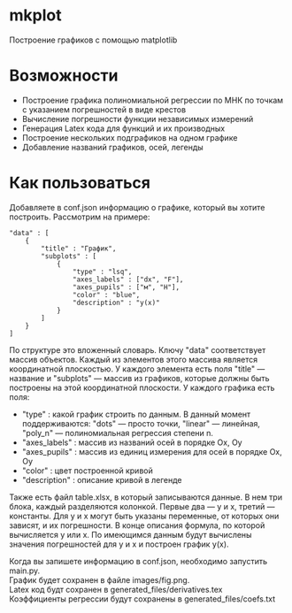 # mkplot
Построение графиков с помощью matplotlib

# Возможности
- Построение графика полиномиальной регрессии по МНК по точкам с указанием погрешностей в виде крестов
- Вычисление погрешности функции независимых измерений
- Генерация Latex кода для функций и их производных
- Построение нескольких подграфиков на одном графике
- Добавление названий графиков, осей, легенды

# Как пользоваться
Добавляете в conf.json информацию о графике, который вы хотите построить. Рассмотрим на примере:

    "data" : [
        {
            "title" : "График",
            "subplots" : [
                {
                    "type" : "lsq",
                    "axes_labels" : ["dx", "F"],
                    "axes_pupils" : ["м", "Н"],
                    "color" : "blue",
                    "description" : "y(x)"
                }
            ]
        }
    ]

По структуре это вложенный словарь. Ключу "data" соответствует массив объектов. Каждый из элементов этого массива является координатной плоскостью.
У каждого элемента есть поля "title" &mdash; название и "subplots" &mdash; массив из графиков, которые должны быть построены на этой координатной плоскости.
У каждого графика есть поля:
- "type" : какой график строить по данным. В данный момент поддерживаются: "dots" &mdash; просто точки, "linear" &mdash; линейная, "poly_n" &mdash; полиномиальная регрессия степени n.
- "axes_labels" : массив из названий осей в порядке Ox, Oy
- "axes_pupils" : массив из единиц измерения для осей в порядке Ox, Oy
- "color" : цвет построенной кривой
- "description" : описание кривой в легенде

Также есть файл table.xlsx, в который записываются данные. В нем три блока, каждый разделяются колонкой. Первые два &mdash; y и x, третий &mdash; константы. Для y и x могут быть указаны переменные, от которых они зависят, и их погрешности. В конце описания формула, по которой вычисляется y или x. По имеющимся данным будут вычислены значения погрешностей для y и x и построен график y(x).

Когда вы запишете информацию в conf.json, необходимо запустить main.py. \
График будет сохранен в файле images/fig.png. \
Latex код будт сохранен в generated_files/derivatives.tex \
Коэффициенты регрессии будут сохранены в generated_files/coefs.txt
